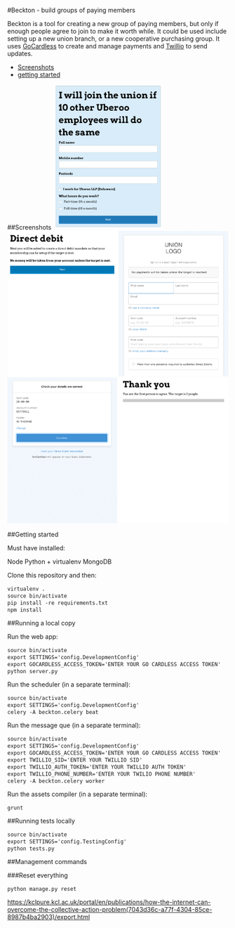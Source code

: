 #Beckton - build groups of paying members

Beckton is a tool for creating a new group of paying members, but only if enough people agree to join to make it worth while. It could be used include setting up a new union branch, or a new cooperative purchasing group. It uses [GoCardless](https://gocardless.com) to create and manage payments and [Twillio](https://www.twilio.com/) to send updates.

* [Screenshots](#screenshots)
* [getting started](#getting-started)


##Screenshots
<img src="https://github.com/memespring/beckton/raw/master/docs/step1.png" width="250"/>
<img src="https://github.com/memespring/beckton/raw/master/docs/step2.png" width="250"/>
<img src="https://github.com/memespring/beckton/raw/master/docs/step3.png" width="250"/>
<img src="https://github.com/memespring/beckton/raw/master/docs/step4.png" width="250"/>
<img src="https://github.com/memespring/beckton/raw/master/docs/step5.png" width="250"/>

##Getting started

Must have installed:

Node
Python + virtualenv
MongoDB


Clone this repository and then:

```
virtualenv .
source bin/activate
pip install -re requirements.txt
npm install
```


##Running a local copy

Run the web app:

```
source bin/activate
export SETTINGS='config.DevelopmentConfig'
export GOCARDLESS_ACCESS_TOKEN='ENTER YOUR GO CARDLESS ACCESS TOKEN'
python server.py
```

Run the scheduler (in a separate terminal):
```
source bin/activate
export SETTINGS='config.DevelopmentConfig'
celery -A beckton.celery beat
```

Run the message que (in a separate terminal):
```
source bin/activate
export SETTINGS='config.DevelopmentConfig'
export GOCARDLESS_ACCESS_TOKEN='ENTER YOUR GO CARDLESS ACCESS TOKEN'
export TWILLIO_SID='ENTER YOUR TWILLIO SID'
export TWILLIO_AUTH_TOKEN='ENTER YOUR TWILLIO AUTH TOKEN'
export TWILLIO_PHONE_NUMBER='ENTER YOUR TWILIO PHONE NUMBER'
celery -A beckton.celery worker
```

Run the assets compiler (in a separate terminal):

```
grunt
```

##Running tests locally

```
source bin/activate
export SETTINGS='config.TestingConfig'
python tests.py
```

##Management commands

###Reset everything
```
python manage.py reset
```

https://kclpure.kcl.ac.uk/portal/en/publications/how-the-internet-can-overcome-the-collective-action-problem(7043d36c-a77f-4304-85ce-8987b4ba2903)/export.html
